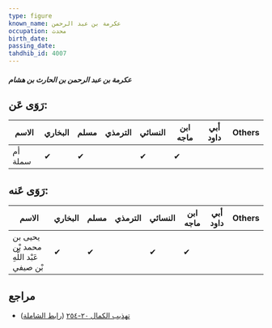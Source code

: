 ```yaml
---
type: figure
known_name: عكرمة بن عبد الرحمن
occupation: محدث
birth_date:
passing_date:
tahdhib_id: 4007
---
```

##### عكرمة بن عبد الرحمن بن الحارث بن هشام

## رَوَى عَن:
| الاسم   | البخاري | مسلم | الترمذي | النسائي | ابن ماجه | أبي داود | Others |
| ------- | ------- | ---- | ------- | ------- | -------- | -------- | ------ |
| أم سملة | ✔       | ✔    |         | ✔       | ✔        |          |        |
## رَوَى عَنه:
| الاسم                                   | البخاري | مسلم | الترمذي | النسائي | ابن ماجه | أبي داود | Others |
| --------------------------------------- | ------- | ---- | ------- | ------- | -------- | -------- | ------ |
| يحيى بن محمد بْن عَبْد اللَّهِ بْن صيفي | ✔       | ✔    |         | ✔       | ✔        |          |        |
## مراجع
- [تهذيب الكمال ٢٠-٢٥٤](obsidian://open?vault=Tahdhib-al-Kamal&file=Figures/٤٠٠٧-عكرمة%20بن%20عبد%20الرحمن%20بن%20الحارث%20بن%20هشام) ([رابط الشاملة](https://shamela.ws/book/3722/10384))